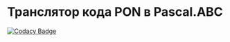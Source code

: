 # Транслятор кода PON в Pascal.ABC

[![Codacy Badge](https://api.codacy.com/project/badge/Grade/d8368f0a338b4b4b9c93bfda0a3d19dd)](https://www.codacy.com/app/Hatollint/script2pas?utm_source=github.com&amp;utm_medium=referral&amp;utm_content=Hatollint/script2pas&amp;utm_campaign=Badge_Grade)
